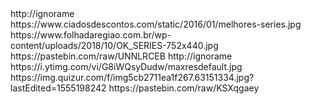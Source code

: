 
<item>
<title>[B][COLOR lime]•[/COLOR] [COLOR yellow]SÉRIES  [/COLOR][/B]</title>
<link>http://ignorame</link>
<thumbnail>https://www.ciadosdescontos.com/static/2016/01/melhores-series.jpg</thumbnail>
<fanart>https://www.folhadaregiao.com.br/wp-content/uploads/2018/10/OK_SERIES-752x440.jpg</fanart>
<externallink>https://pastebin.com/raw/UNNLRCEB</externallink>
</item>

<item>
<title>[B][COLOR lime]•[/COLOR] [COLOR yellow]SÉRIES ANTIGAS [/COLOR][/B]</title>
<link>http://ignorame</link>
<thumbnail>https://i.ytimg.com/vi/G8iWQsyDudw/maxresdefault.jpg</thumbnail>
<fanart>https://img.quizur.com/f/img5cb2711ea1f267.63151334.jpg?lastEdited=1555198242</fanart>
<externallink>https://pastebin.com/raw/KSXqgaey</externallink>
</item>
